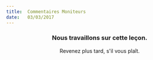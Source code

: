 ```yaml
---
title:  Commentaires Moniteurs
date:   03/03/2017
---
```


### <center>Nous travaillons sur cette leçon.</center>
<center>Revenez plus tard, s'il vous plaît.</center>
